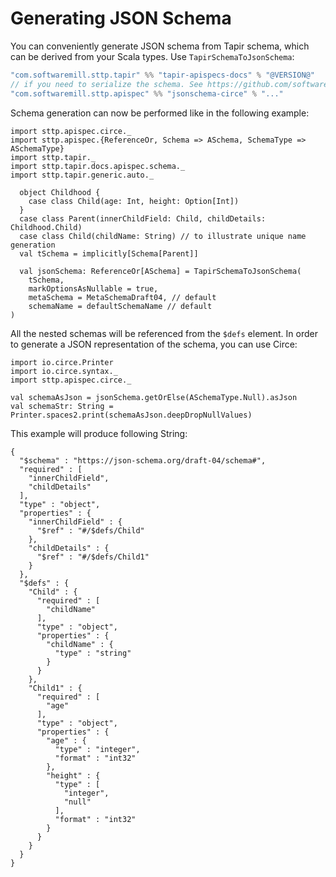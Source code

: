 # Generating JSON Schema

You can conveniently generate JSON schema from Tapir schema, which can be derived from your Scala types. Use `TapirSchemaToJsonSchema`:

```scala
"com.softwaremill.sttp.tapir" %% "tapir-apispecs-docs" % "@VERSION@"
// if you need to serialize the schema. See https://github.com/softwaremill/sttp-apispec
"com.softwaremill.sttp.apispec" %% "jsonschema-circe" % "..."
```

Schema generation can now be performed like in the following example:

```scala:mdoc:compile-only
import sttp.apispec.circe._
import sttp.apispec.{ReferenceOr, Schema => ASchema, SchemaType => ASchemaType}
import sttp.tapir._
import sttp.tapir.docs.apispec.schema._
import sttp.tapir.generic.auto._

  object Childhood {
    case class Child(age: Int, height: Option[Int])
  }
  case class Parent(innerChildField: Child, childDetails: Childhood.Child)
  case class Child(childName: String) // to illustrate unique name generation
  val tSchema = implicitly[Schema[Parent]]

  val jsonSchema: ReferenceOr[ASchema] = TapirSchemaToJsonSchema(
    tSchema,
    markOptionsAsNullable = true,
    metaSchema = MetaSchemaDraft04, // default
    schemaName = defaultSchemaName // default
)
```

All the nested schemas will be referenced from the `$defs` element.
In order to generate a JSON representation of the schema, you can use Circe:

```scala:mdoc:compile-only
import io.circe.Printer
import io.circe.syntax._
import sttp.apispec.circe._

val schemaAsJson = jsonSchema.getOrElse(ASchemaType.Null).asJson
val schemaStr: String = Printer.spaces2.print(schemaAsJson.deepDropNullValues)
```

This example will produce following String:

```scala:mdoc
{
  "$schema" : "https://json-schema.org/draft-04/schema#",
  "required" : [
    "innerChildField",
    "childDetails"
  ],
  "type" : "object",
  "properties" : {
    "innerChildField" : {
      "$ref" : "#/$defs/Child"
    },
    "childDetails" : {
      "$ref" : "#/$defs/Child1"
    }
  },
  "$defs" : {
    "Child" : {
      "required" : [
        "childName"
      ],
      "type" : "object",
      "properties" : {
        "childName" : {
          "type" : "string"
        }
      }
    },
    "Child1" : {
      "required" : [
        "age"
      ],
      "type" : "object",
      "properties" : {
        "age" : {
          "type" : "integer",
          "format" : "int32"
        },
        "height" : {
          "type" : [
            "integer",
            "null"
          ],
          "format" : "int32"
        }
      }
    }
  }
}
```
